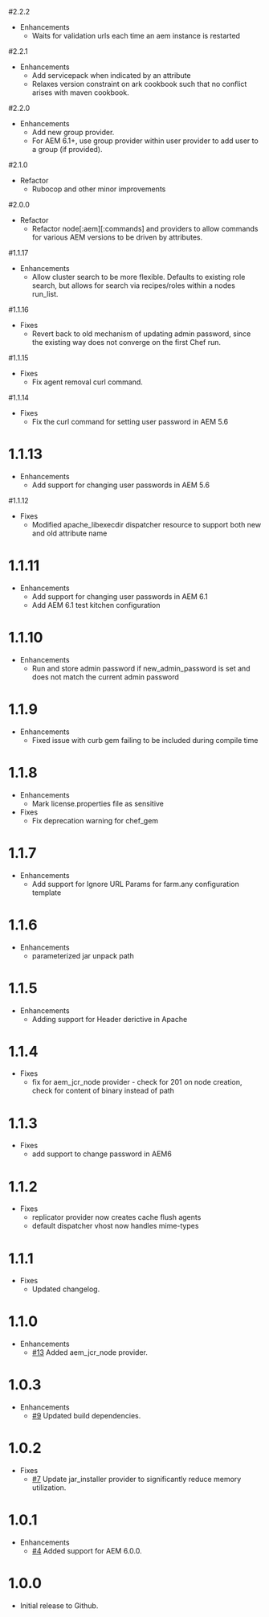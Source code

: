 #2.2.2
* Enhancements
  * Waits for validation urls each time an aem instance is restarted

#2.2.1
* Enhancements
  * Add servicepack when indicated by an attribute
  * Relaxes version constraint on ark cookbook such that no conflict arises with maven cookbook.

#2.2.0
* Enhancements
  * Add new group provider.
  * For AEM 6.1+, use group provider within user provider to add user to a group (if provided).

#2.1.0
* Refactor
  * Rubocop and other minor improvements

#2.0.0
* Refactor
  * Refactor node[:aem][:commands] and providers to allow commands for various AEM versions to be driven by attributes.
	
#1.1.17
* Enhancements
  * Allow cluster search to be more flexible. Defaults to existing role search, but allows for search via recipes/roles within a nodes run_list.
	
#1.1.16
* Fixes
  * Revert back to old mechanism of updating admin password, since the existing way does not converge on the first Chef run.
	
#1.1.15
* Fixes
  * Fix agent removal curl command.

#1.1.14
* Fixes
  * Fix the curl command for setting user password in AEM 5.6
	
# 1.1.13
* Enhancements
  * Add support for changing user passwords in AEM 5.6

#1.1.12
* Fixes
  * Modified apache_libexecdir dispatcher resource to support both new and old attribute name

# 1.1.11
* Enhancements
  * Add support for changing user passwords in AEM 6.1
  * Add AEM 6.1 test kitchen configuration

# 1.1.10
* Enhancements
  * Run and store admin password if new_admin_password is set and does not match the current admin password

# 1.1.9
* Enhancements
  * Fixed issue with curb gem failing to be included during compile time

# 1.1.8
* Enhancements
  * Mark license.properties file as sensitive
* Fixes
  * Fix deprecation warning for chef_gem

# 1.1.7
* Enhancements
  * Add support for Ignore URL Params for farm.any configuration template

# 1.1.6
* Enhancements
  * parameterized jar unpack path

# 1.1.5
* Enhancements
  * Adding support for Header derictive in Apache

# 1.1.4
* Fixes
  * fix for aem_jcr_node provider - check for 201 on node creation, check for content of binary instead of path

# 1.1.3
* Fixes
  * add support to change password in AEM6

# 1.1.2
* Fixes
  * replicator provider now creates cache flush agents
  * default dispatcher vhost now handles mime-types

# 1.1.1

* Fixes
  * Updated changelog.

# 1.1.0

* Enhancements
  * [#13](https://github.com/tacitknowledge/aem-cookbook/pull/13) Added aem_jcr_node provider.

# 1.0.3

* Enhancements
  * [#9](https://github.com/tacitknowledge/aem-cookbook/pull/9) Updated build dependencies.

# 1.0.2

* Fixes
  * [#7](https://github.com/tacitknowledge/aem-cookbook/pull/7) Update jar_installer provider to significantly reduce memory utilization.

# 1.0.1

* Enhancements
  * [#4](https://github.com/tacitknowledge/aem-cookbook/pull/4) Added support for AEM 6.0.0.

# 1.0.0

* Initial release to Github.
